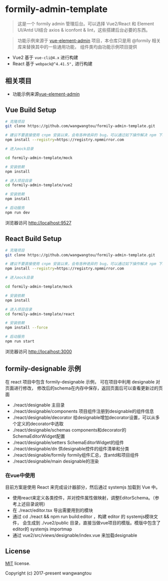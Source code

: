 # formily-admin-template

> 这是一个 formily admin 管理后台。可以选择 Vue2/React 和 Element UI/Antd UI结合 axios & iconfont & lint，这些搭建后台必要的东西。

> 功能示例来源于 [vue-element-admin](https://github.com/PanJiaChen/vue-element-admin) 项目，本仓库只是用 @formily 相关库来替换其中的一些通用功能， 组件类均由功能示例项目提供


* Vue2 基于 `vue-cli@4.x` 进行构建
* React 基于 `webpack@^4.41.5",` 进行构建

## 相关项目

- 功能示例来源[vue-element-admin](https://github.com/PanJiaChen/vue-element-admin)

## Vue Build Setup

```bash
# 克隆项目
git clone https://github.com/wangwangtou/formily-admin-template.git

# 建议不要直接使用 cnpm 安装以来，会有各种诡异的 bug。可以通过如下操作解决 npm 下载速度慢的问题
npm install --registry=https://registry.npmmirror.com

# 进入mock目录

cd formily-admin-template/mock

# 安装依赖
npm install

# 进入项目目录
cd formily-admin-template/vue2

# 安装依赖
npm install

# 启动服务
npm run dev
```

浏览器访问 [http://localhost:9527](http://localhost:9527)

## React Build Setup

```bash
# 克隆项目
git clone https://github.com/wangwangtou/formily-admin-template.git

# 建议不要直接使用 cnpm 安装以来，会有各种诡异的 bug。可以通过如下操作解决 npm 下载速度慢的问题
npm install --registry=https://registry.npmmirror.com

# 进入mock目录

cd formily-admin-template/mock

# 安装依赖
npm install

# 进入项目目录
cd formily-admin-template/react

# 安装依赖
npm install --force

# 启动服务
npm run start
```

浏览器访问 [http://localhost:3000](http://localhost:3000)

## formily-designable 示例

在 react 项目中包含 formily-designable 示例， 可在项目中利用 designable 对页面进行修改， 修改后的schema在内存中保存，返回页面后可以查看更新过的页面

* ./react/designable 主目录
* ./react/designable/components 项目组件注册到designable的组件信息
* ./react/designable/decorator  给designable增加decorator设置，可以从多个定义的decorator中选取
* ./react/designable/schemas components和decorator的SchemaEditorWidget配置
* ./react/designable/setters SchemaEditorWidget的组件
* ./react/designable/dn 供designable控件的组件清单和分类
* ./react/designable/formily formily组件汇总，含antd和项目组件
* ./react/designable/main designable的渲染

### 在vue中使用

目前方案是使用 React 来完成设计器部分，然后通过 systemjs 加载到 Vue 中。

* 使用react来定义各类控件，并对控件属性做映射，调整EditorSchema。（参考上述目录说明）
* 在 ./react/editor.tsx 导出需要用到的模块
* 通过 cd ./react && npm run build:editor ，构建 editor 的 systemjs模块文件， 会生成到 ./vue2/public 目录，直接当做vue项目的模版。模版中包含了 editor的 systemjs importmap
* 通过 vue2/src/views/designable/index.vue 来加载designable

## License

[MIT](./LICENSE) license.

Copyright (c) 2017-present wangwangtou
